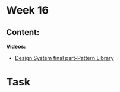 # Week 16

## Content:


 **Videos:**
- [Design System final part-Pattern Library](https://www.youtube.com/watch?v=qu53GgSgOak&list=PLlzarBwg78omi49iNVXY_iTXvRm9V1tZN&index=6)



# Task
  


